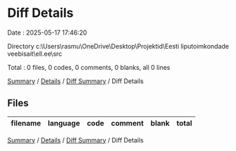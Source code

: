 # Diff Details

Date : 2025-05-17 17:46:20

Directory c:\\Users\\rasmu\\OneDrive\\Desktop\\Projektid\\Eesti liputoimkondade veebisait\\ell.ee\\src

Total : 0 files,  0 codes, 0 comments, 0 blanks, all 0 lines

[Summary](results.md) / [Details](details.md) / [Diff Summary](diff.md) / Diff Details

## Files
| filename | language | code | comment | blank | total |
| :--- | :--- | ---: | ---: | ---: | ---: |

[Summary](results.md) / [Details](details.md) / [Diff Summary](diff.md) / Diff Details